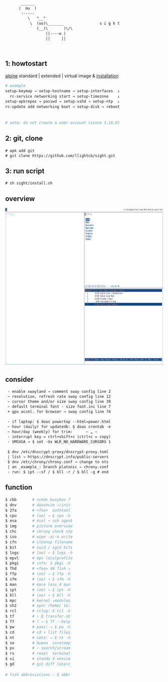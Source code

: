 ```
       ______
      (  mu  )
       ------
          \   ^__^
           \  (oo)\_______                s i g h t
              (__)\       )\/\
                  ||----w |
                  ||     ||

```

<br/>

## 1: howtostart

[alpine](https://alpinelinux.org/downloads/) standard | extended | virtual image & [installation](https://docs.alpinelinux.org/user-handbook/0.1a/Installing/manual.html)

```bash
# example
setup-keymap → setup-hostname → setup-interfaces  ↓
  rc-service networking start → setup-timezone    ↓
setup-apkrepos → passwd → setup-sshd → setup-ntp  ↓
rc-update add networking boot → setup-disk → reboot


# note: do not create a user account (since 3.16.0)
```

## 2: git, clone

```
# apk add git
# git clone https://github.com/llightcb/sight.git
```

## 3: run script

```
# sh sight/install.sh
```

## overview

<p align="center">
  <img width="900" height="500" src="./screen.png">
</p>

## consider

```
 - enable xwayland → comment sway config line 2
 ~ resolution, refresh rate sway config line 12
 ~ cursor theme and/or size sway config line 39
 ~ default terminal font - size foot.ini line 7
 + gpu accel. for browser → sway config line 74

 - if laptop: $ doas powertop --html=power.html
 ~ hour (daily) for updatedb: $ doas crontab -e
 ~ hour/day (weekly) for trim:      — „ —
 - interrupt key = ctrl+shift+c (ctrl+c = copy)
 - VMSVGA → $ set -Ux WLR_NO_HARDWARE_CURSORS 1

 $ dnv /etc/dnscrypt-proxy/dnscrypt-proxy.toml
 | list → https://dnscrypt.info/public-servers
 $ dnv /etc/chrony/chrony.conf → change to nts
 | an _example_: branch platonic → chrony.conf
 - run: $ ipt --sf / $ bll -r / $ bll -g # end
```

## function

```bash
$ cbb       # <cmd> busybox ?
$ dnv       # doasnvim ~/init
$ 2fa       # <foo>  oathtool
$ cpu       # (oo) → $ cpu -h
$ esa       # eval → ssh agent
$ img       # picture overview
$ chc       # chrony check ntp
$ iso       # wipe -a/-o write
$ cfn       # cleanup filename
$ bit       # suid / sgid bits
$ logs      # (oo) → $ logs -h
$ mpvl      # mpv localprofile
$ pkgi      # info: $ pkgi -h
$ fhd       # <foo> dd fish ↓
$ ffp       # (oo) → $ ffp -h
$ sfm       # (oo) → $ sfm -h
$ man       # more less 4 man
$ ipt       # (oo) → $ ipt -h
$ bll       # (oo) → $ bll -h
$ mpc       # kernel ↓modules
$ sh2       # sync /home/ to:
$ rcl       # rclog: $ rcl -h
$ tf        # ↑ @ transfer.sh
$ ff        # ? → $ ff --help
$ pw        # pass: → $ pw -h
$ cd        # cd + list files
$ nt        # note: → $ nt -h
$ se        # hwmon  coretemp
$ pv        # ⏎ search/stream
$ rs        # reset  terminal
$ vi        # stands 4 neovim
$ gd        # git diff less+c

# fish abbreviations : $ abbr
```
